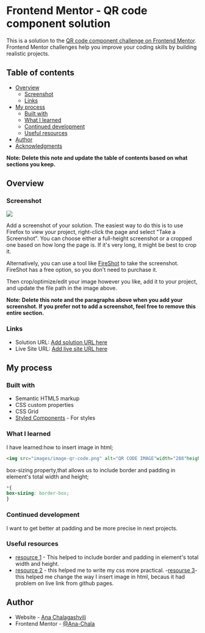 # Frontend Mentor - QR code component solution

This is a solution to the [QR code component challenge on Frontend Mentor](https://www.frontendmentor.io/challenges/qr-code-component-iux_sIO_H). Frontend Mentor challenges help you improve your coding skills by building realistic projects.

## Table of contents

- [Overview](#overview)
  - [Screenshot](#screenshot)
  - [Links](#links)
- [My process](#my-process)
  - [Built with](#built-with)
  - [What I learned](#what-i-learned)
  - [Continued development](#continued-development)
  - [Useful resources](#useful-resources)
- [Author](#author)
- [Acknowledgments](#acknowledgments)

**Note: Delete this note and update the table of contents based on what sections you keep.**

## Overview

### Screenshot

![](./screenshot.jpg)

Add a screenshot of your solution. The easiest way to do this is to use Firefox to view your project, right-click the page and select "Take a Screenshot". You can choose either a full-height screenshot or a cropped one based on how long the page is. If it's very long, it might be best to crop it.

Alternatively, you can use a tool like [FireShot](https://getfireshot.com/) to take the screenshot. FireShot has a free option, so you don't need to purchase it.

Then crop/optimize/edit your image however you like, add it to your project, and update the file path in the image above.

**Note: Delete this note and the paragraphs above when you add your screenshot. If you prefer not to add a screenshot, feel free to remove this entire section.**

### Links

- Solution URL: [Add solution URL here](https://your-solution-url.com)
- Live Site URL: [Add live site URL here](https://your-live-site-url.com)

## My process

### Built with

- Semantic HTML5 markup
- CSS custom properties
- CSS Grid
- [Styled Components](https://styled-components.com/) - For styles



### What I learned

I have learned:how to insert image in html;

```html
<img src="images/image-qr-code.png" alt="QR CODE IMAGE"width="288"heigh="288" >
```
 box-sizing property,that allows us to include border and padding in element's total width and height;
```css
*{
box-sizing: border-box;
}
```


### Continued development

I want to get better at padding and be more precise in next projects.

### Useful resources

- [ resource 1](https://www.w3schools.com/css/css3_box-sizing.asp) - This helped to include border and padding in element's total width and height.
- [resource 2](https://developer.mozilla.org/en-US/docs/Web/CSS/:root) - this helped me to write my css more practical.
-[resourse 3](https://stackoverflow.com/questions/41468951/images-not-displaying-in-github-pages)-this helped me change the way I insert image in html, becaus it had problem on live link from github pages.


## Author

- Website - [Ana Chalagashvili](https://www.your-site.com)
- Frontend Mentor - [@Ana-Chala](https://www.frontendmentor.io/profile/yourusername)





